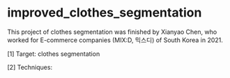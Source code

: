 # improved_clothes_segmentation
This project of clothes segmentation was finished by Xianyao Chen, who worked for E-commerce companies (MIX:D,  믹스디) of South Korea in 2021.

[1] Target: clothes segmentation

[2] Techniques: 
